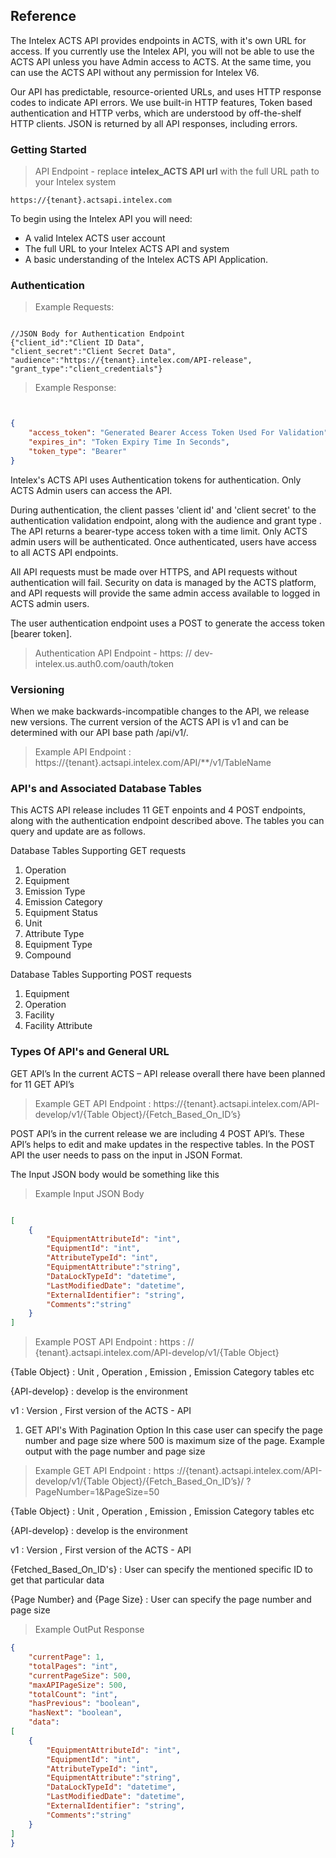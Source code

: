 ## Reference

The Intelex ACTS API provides endpoints in ACTS, with it's own URL for access. If you currently use the Intelex API, you will not be able to use the ACTS API unless you have Admin access to ACTS. At the same time, you can use the ACTS API without any permission for Intelex V6.  

Our API has predictable, resource-oriented URLs, and uses HTTP response codes to indicate API errors. We use built-in HTTP features, Token based authentication and HTTP verbs, which are understood by off-the-shelf HTTP clients. JSON is returned by all API responses, including errors.

### Getting Started

>API Endpoint - replace **intelex_ACTS API url** with the full URL path to your Intelex system

```
https://{tenant}.actsapi.intelex.com
```
To begin using the Intelex API you will need:

* A valid Intelex ACTS user account
* The full URL to your Intelex ACTS API and system
* A basic understanding of the Intelex ACTS API Application.

### Authentication

>Example Requests:

```CSharp 

//JSON Body for Authentication Endpoint
{"client_id":"Client ID Data",
"client_secret":"Client Secret Data",
"audience":"https://{tenant}.intelex.com/API-release",
"grant_type":"client_credentials"}
```
>Example Response:

```json


{
    "access_token": "Generated Bearer Access Token Used For Validation",
    "expires_in": "Token Expiry Time In Seconds",
    "token_type": "Bearer"
}
```

Intelex's ACTS API uses Authentication tokens for authentication. Only ACTS Admin users can access the API. 

During authentication, the client passes 'client id' and 'client secret' to the authentication validation endpoint, along with the audience and grant type . The API returns a bearer-type access token with a time limit. Only ACTS admin users will be authenticated. Once authenticated, users have access to all ACTS API endpoints. 

All API requests must be made over HTTPS, and API requests without authentication will fail. Security on data is managed by the ACTS platform, and API requests will provide the same admin access available to logged in ACTS admin users. 

The user authentication endpoint uses a POST to generate the access token [bearer token]. 

>Authentication API Endpoint - https: // dev-intelex.us.auth0.com/oauth/token 

### Versioning

When we make backwards-incompatible changes to the API, we release new versions. The current version of the ACTS API  is v1 and can be determined with our API base path /api/v1/.

>Example API Endpoint : https://{tenant}.actsapi.intelex.com/API/**/v1/TableName

### API's and Associated Database Tables 

This ACTS API release includes 11 GET enpoints and 4 POST endpoints, along with the authentication endpoint described above. The tables you can query and update are as follows. 

Database Tables Supporting GET requests 

1. Operation 					   
2. Equipment				    
3. Emission Type			     
4. Emission Category
5. Equipment Status
6. Unit
7. Attribute Type 
8. Equipment Type
9. Compound

Database Tables Supporting POST requests 

1. Equipment
2. Operation
3. Facility
4. Facility Attribute

### Types Of API's and General URL 

GET API’s In the current ACTS – API release overall there have been planned for 11 GET API’s 

> Example GET API Endpoint : https://{tenant}.actsapi.intelex.com/API-develop/v1/{Table Object}/{Fetch_Based_On_ID’s} 



POST API’s in the current release we are including 4 POST API’s. These API’s helps to edit and make updates in the respective tables. In the POST API the user needs to pass on the input in JSON Format.

The Input JSON body would be something like this 
 >Example Input JSON Body

```json

[
    {
        "EquipmentAttributeId": "int",
        "EquipmentId": "int",
        "AttributeTypeId": "int",
		"EquipmentAttribute":"string",
        "DataLockTypeId": "datetime",
        "LastModifiedDate": "datetime",
        "ExternalIdentifier": "string",
		"Comments":"string"
    }
]
```

> Example POST API Endpoint : https : // {tenant}.actsapi.intelex.com/API-develop/v1/{Table Object}

{Table Object} : Unit , Operation , Emission , Emission Category tables etc 

{API-develop} : develop is the environment 

v1 : Version , First version of the ACTS - API


1. GET API's With Pagination Option 
In this case user can specify the page number and page size where 500 is maximum size of the page. Example output with the page number and page size 

> Example GET API Endpoint : https ://{tenant}.actsapi.intelex.com/API-develop/v1/{Table Object}/{Fetch_Based_On_ID’s}/ ?PageNumber=1&PageSize=50 

{Table Object} : Unit , Operation , Emission , Emission Category tables etc 

{API-develop} : develop is the environment 

v1 : Version , First version of the ACTS - API

{Fetched_Based_On_ID's} : User can specify the mentioned specific ID to get that particular data

{Page Number} and {Page Size} : User can specify the page number and page size 

> Example OutPut Response 

```json
{
    "currentPage": 1,
    "totalPages": "int",
    "currentPageSize": 500,
    "maxAPIPageSize": 500,
    "totalCount": "int",
    "hasPrevious": "boolean",
    "hasNext": "boolean",
    "data":
[
    {
        "EquipmentAttributeId": "int",
        "EquipmentId": "int",
        "AttributeTypeId": "int",
		"EquipmentAttribute":"string",
        "DataLockTypeId": "datetime",
        "LastModifiedDate": "datetime",
        "ExternalIdentifier": "string",
		"Comments":"string"
    }
]
}
```